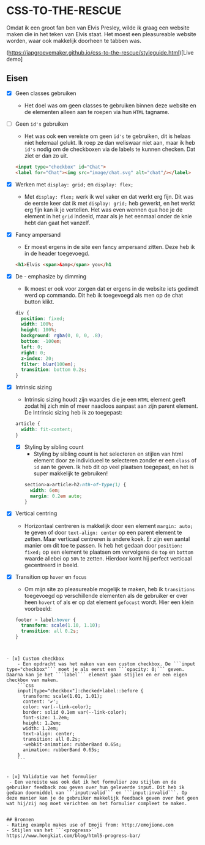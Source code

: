 # CSS-TO-THE-RESCUE
Omdat ik een groot fan ben van Elvis Presley, wilde ik graag een website maken die in het teken van Elvis staat. Het moest een pleasureable website worden, waar ook makkelijk doorheen te tabben was.

(https://japgroevemaker.github.io/css-to-the-rescue/styleguide.html)[Live demo]

## Eisen
- [x] Geen classes gebruiken
  - Het doel was om geen classes te gebruiken binnen deze website en de elementen alleen aan te roepen via hun ```HTML``` tagname.


- [ ] Geen ```id's``` gebruiken
  - Het was ook een vereiste om geen ```id's``` te gebruiken, dit is helaas niet helemaal gelukt. Ik roep ze dan weliswaar niet aan, maar ik heb ```id's``` nodig om de checkboxen via de labels te kunnen checken. Dat ziet er dan zo uit.
  ```html
  <input type="checkbox" id="Chat">
  <label for="Chat"><img src="image/chat.svg" alt="chat"/></label>
  ```


- [x] Werken met ```display: grid;``` en ```display: flex;```
  - Met ```display: flex;``` werk ik wel vaker en dat werkt erg fijn. Dit was de eerste keer dat ik met ```display: grid;``` heb gewerkt, en het werkt erg fijn kan ik je vertellen. Het was even wennen qua hoe je de element in het ```grid``` indeeld, maar als je het eenmaal onder de knie hebt dan gaat het vanzelf.


- [x] Fancy ampersand
  - Er moest ergens in de site een fancy ampersand zitten. Deze heb ik in de header toegevoegd.
  ```html
  <h1>Elvis <span>&amp</span> you</h1
  ```


- [x] De - emphasize by dimming
  - Ik moest er ook voor zorgen dat er ergens in de website iets gedimdt werd op commando. Dit heb ik toegevoegd als men op de chat button klikt.
  ```css
  div {
    position: fixed;
    width: 100%;
    height: 100%;
    background: rgba(0, 0, 0, .8);
    bottom: -100em;
    left: 0;
    right: 0;
    z-index: 20;
    filter: blur(100em);
    transition: bottom 0.2s;
  }
  ```

- [x] Intrinsic sizing
  - Intrinsic sizing houdt zijn waardes die je een ```HTML``` element geeft zodat hij zich min of meer naadloos aanpast aan zijn parent element. De Intrinsic sizing heb ik zo toegepast:
  ```css
  article {
    width: fit-content;
  }
  ```

  - [x] Styling by sibling count
    - Styling by sibling count is het selecteren en stijlen van html element door ze individueel te selecteren zonder er een ```class``` of ```id``` aan te geven. Ik heb dit op veel plaatsen toegepast, en het is super makkelijk te gebruiken!
    ```css
    section>a>article>h2:nth-of-type(1) {
      width: 6em;
      margin: 0.2em auto;
    }
    ```

- [x] Vertical centring
  - Horizontaal centreren is makkelijk door een element ```margin: auto;``` te geven of door ```text-align: center``` op een parent element te zetten. Maar verticaal centreren is andere koek. Er zijn een aantal manier om dit toe te passen. Ik heb het gedaan door ```position: fixed;``` op een element te plaatsen om vervolgens de ```top``` en ```bottom``` waarde allebei op ```50%``` te zetten. Hierdoor komt hij perfect verticaal gecentreerd in beeld.


- [x] Transition op ```hover``` en ```focus```
  - Om mijn site zo pleasureable mogelijk te maken, heb ik ```transitions``` toegevoegd op verschillende elementen als de gebruiker er over heen ```hovert``` of als er op dat element ```gefocust``` wordt. Hier een klein voorbeeld:
  ```css
  footer > label:hover {
    transform: scale(1.10, 1.10);
    transition: all 0.2s;
  }
```


- [x] Custom checkbox
    - Een opdracht was het maken van een custom checkbox. De ```input type="checkbox"``` moet je als eerst een ```opacity: 0;``` geven. Daarna kan je het ```label``` element gaan stijlen en er een eigen checkbox van maken.
    ```css
    input[type="checkbox"]:checked+label::before {
      transform: scale(1.01, 1.01);
      content: '✔';
      color: var(--link-color);
      border: solid 0.1em var(--link-color);
      font-size: 1.2em;
      height: 1.2em;
      width: 1.2em;
      text-align: center;
      transition: all 0.2s;
      -webkit-animation: rubberBand 0.65s;
      animation: rubberBand 0.65s;
    }
    ```


- [x] Validatie van het formulier
 - Een vereiste was ook dat ik het formulier zou stijlen en de gebruiker feedback zou geven over hun geleverde input. Dit heb ik gedaan doormiddel van ```input:valid``` en ```input:invalid```. Op deze manier kan je de gebruiker makkelijk feedback geven over het geen wat hij/zij nog moet verichten om het formulier compleet te maken.


## Bronnen
- Rating example makes use of Emoji from: http://emojione.com
- Stijlen van het ```<progress>``` https://www.hongkiat.com/blog/html5-progress-bar/
